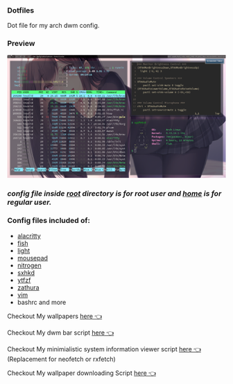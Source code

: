 ### Dotfiles
Dot file for my arch dwm config.

### Preview 
![Artix Dwm Setup Preview](preview.png)

### *config file inside [root](root/) directory is for root user and [home](home/) is for regular user.*

### Config files included of:
- [alacritty](https://archlinux.org/packages/community/x86_64/alacritty/)
- [fish](https://archlinux.org/packages/community/x86_64/fish/)
- [light](https://archlinux.org/packages/community/x86_64/light/)
- [mousepad](https://archlinux.org/packages/extra/x86_64/mousepad/)
- [nitrogen](https://archlinux.org/packages/extra/x86_64/nitrogen/)
- [sxhkd](https://archlinux.org/packages/community/x86_64/sxhkd/)
- [ytfzf](https://aur.archlinux.org/packages/ytfzf/)
- [zathura](https://archlinux.org/packages/community/x86_64/zathura/)
- [vim](https://archlinux.org/packages/extra/x86_64/vim/)
- bashrc and more


Checkout My wallpapers [here 👈](https://github.com/whoisYoges/lwalpapers)

Checkout My dwm bar script [here 👈](https://github.com/whoisYoges/dwm-bar)

Checkout My minimialistic system information viewer script [here 👈](https://github.com/whoisYoges/xyzfetch)(Replacement for neofetch or rxfetch)

Checkout My wallpaper downloading Script [here 👈](https://github.com/whoisYoges/dwd)
